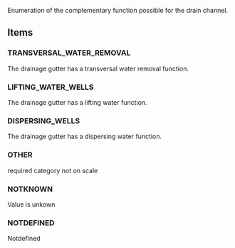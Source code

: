 Enumeration of the complementary function possible for the drain channel.

<!-- end of short definition -->


## Items

### TRANSVERSAL_WATER_REMOVAL
The drainage gutter has a transversal water removal function.

### LIFTING_WATER_WELLS
The drainage gutter has a lifting water function.

### DISPERSING_WELLS
The drainage gutter has a dispersing water function.

### OTHER
required category not on scale

### NOTKNOWN
Value is unkown

### NOTDEFINED
Notdefined

